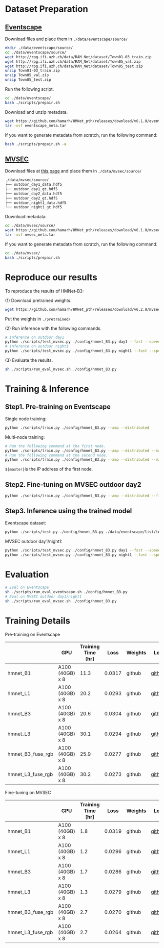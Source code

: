 # Dataset Preparation

## [Eventscape](https://github.com/uzh-rpg/rpg_ramnet)

Download files and place them in `./data/eventscape/source/`

```bash
mkdir ./data/eventscape/source/
cd ./data/eventscape/source/
wget http://rpg.ifi.uzh.ch/data/RAM_Net/dataset/Town01-03_train.zip
wget http://rpg.ifi.uzh.ch/data/RAM_Net/dataset/Town05_val.zip
wget http://rpg.ifi.uzh.ch/data/RAM_Net/dataset/Town05_test.zip
unzip Town01-03_train.zip
unzip Town05_val.zip
unzip Town05_test.zip
```

Run the following script.

```bash
cd ./data/eventscape/
bash ./scripts/prepair.sh
```

Download and unzip metadata.

```bash
wget https://github.com/hamarh/HMNet_pth/releases/download/v0.1.0/eventscape_meta.tar
tar -xvf eventscape_meta.tar
```

If you want to generate metadata from scratch, run the following command:

```bash
bash ./scripts/prepair.sh -a
```

## [MVSEC](https://daniilidis-group.github.io/mvsec/)

Download files at [this page](https://daniilidis-group.github.io/mvsec/download/) and place them in `./data/mvsec/source/`

```bash
./data/mvsec/source/
├── outdoor_day1_data.hdf5
├── outdoor_day1_gt.hdf5
├── outdoor_day2_data.hdf5
├── outdoor_day2_gt.hdf5
├── outdoor_night1_data.hdf5
└── outdoor_night1_gt.hdf5
```

Download metadata.

```bash
cd ./data/mvsec/source/
wget https://github.com/hamarh/HMNet_pth/releases/download/v0.1.0/mvsec_meta.tar
tar -xvf mvsec_meta.tar
```

If you want to generate metadata from scratch, run the following command:

```bash
cd ./data/mvsec/
bash ./scripts/prepair.sh
```

# Reproduce our results

To reproduce the results of HMNet-B3:

(1) Download pretrained weights.

```bash
wget https://github.com/hamarh/HMNet_pth/releases/download/v0.2.0/mvsec_hmnet_B3.pth
```
Put the weights in `./pretrained/`

(2) Run inference with the following commands.

```bash
# inference on outdoor day1
python ./scripts/test_mvsec.py ./config/hmnet_B3.py day1 --fast --speed_test --pretrained ./pretrained/hmnet_B3_mvsec.pth
# inference on outdoor night1
python ./scripts/test_mvsec.py ./config/hmnet_B3.py night1 --fast --speed_test --pretrained ./pretrained/hmnet_B3_mvsec.pth
```

(3) Evaluate the results.

```bash
sh ./scripts/run_eval_mvsec.sh ./config/hmnet_B3.py
```

# Training & Inference

## Step1. Pre-training on Eventscape

Single node training:

```bash
python ./scripts/train.py ./config/hmnet_B3.py --amp --distributed
```

Multi-node training:

```bash
# Run the following command at the first node.
python ./scripts/train.py ./config/hmnet_B3.py --amp --distributed --master ${master} --node 1/2
# Run the following command at the second node.
python ./scripts/train.py ./config/hmnet_B3.py --amp --distributed --master ${master} --node 2/2
```

`${master}`is the IP address of the first node.

## Step2. Fine-tuning on MVSEC outdoor day2

```bash
python ./scripts/train.py ./config/hmnet_B3.py --amp --distributed --finetune --overwrite
```

## Step3. Inference using the trained model

Eventscape dataset:

```bash
python ./scripts/test.py ./config/hmnet_B3.py ./data/eventscape/list/test/ ./data/eventscape/ --fast --speed_test
```

MVSEC outdoor day1/night1:

```bash
python ./scripts/test_mvsec.py ./config/hmnet_B3.py day1 --fast --speed_test
python ./scripts/test_mvsec.py ./config/hmnet_B3.py night1 --fast --speed_test
```

# Evaluation

```bash
# Eval on Eventscape
sh ./scripts/run_eval_eventscape.sh ./config/hmnet_B3.py
# Eval on MVSEC outdoor day1/night1
sh ./scripts/run_eval_mvsec.sh ./config/hmnet_B3.py
```

# Training Details

Pre-training on Eventscape

|  | GPU | Training Time [hr] | Loss | Weights | Log |
| --- | --- | --- | --- | --- | --- |
| hmnet_B1 | A100 (40GB) x 8 | 11.3 | 0.0317 | github | [github](https://github.com/hamarh/HMNet_pth/releases/download/v0.1.0/eventscape_hmnet_B1.csv) |
| hmnet_L1 | A100 (40GB) x 8 | 20.2 | 0.0293 | github | [github](https://github.com/hamarh/HMNet_pth/releases/download/v0.1.0/eventscape_hmnet_L1.csv) |
| hmnet_B3 | A100 (40GB) x 8 | 20.6 | 0.0304 | github | [github](https://github.com/hamarh/HMNet_pth/releases/download/v0.1.0/eventscape_hmnet_B3.csv) |
| hmnet_L3 | A100 (40GB) x 8 | 30.1 | 0.0294 | github | [github](https://github.com/hamarh/HMNet_pth/releases/download/v0.1.0/eventscape_hmnet_L3.csv) |
| hmnet_B3_fuse_rgb | A100 (40GB) x 8 | 25.9 | 0.0277 | github | [github](https://github.com/hamarh/HMNet_pth/releases/download/v0.1.0/eventscape_hmnet_B3_fuse_rgb.csv) |
| hmnet_L3_fuse_rgb | A100 (40GB) x 8 | 30.2 | 0.0273 | github | [github](https://github.com/hamarh/HMNet_pth/releases/download/v0.1.0/eventscape_hmnet_L3_fuse_rgb.csv) |

Fine-tuning on MVSEC

|  | GPU | Training Time [hr] | Loss | Weights | Log |
| --- | --- | --- | --- | --- | --- |
| hmnet_B1 | A100 (40GB) x 8 | 1.8 | 0.0319 | github | [github](https://github.com/hamarh/HMNet_pth/releases/download/v0.1.0/mvsec_hmnet_B1.csv) |
| hmnet_L1 | A100 (40GB) x 8 | 1.2 | 0.0296 | github | [github](https://github.com/hamarh/HMNet_pth/releases/download/v0.1.0/mvsec_hmnet_L1.csv) |
| hmnet_B3 | A100 (40GB) x 8 | 1.7 | 0.0286 | github | [github](https://github.com/hamarh/HMNet_pth/releases/download/v0.1.0/mvsec_hmnet_B3.csv) |
| hmnet_L3 | A100 (40GB) x 8 | 1.3 | 0.0279 | github | [github](https://github.com/hamarh/HMNet_pth/releases/download/v0.1.0/mvsec_hmnet_L3.csv) |
| hmnet_B3_fuse_rgb | A100 (40GB) x 8 | 2.7 | 0.0270 | github | [github](https://github.com/hamarh/HMNet_pth/releases/download/v0.1.0/mvsec_hmnet_B3_fuse_rgb.csv) |
| hmnet_L3_fuse_rgb | A100 (40GB) x 8 | 2.7 | 0.0264 | github | [github](https://github.com/hamarh/HMNet_pth/releases/download/v0.1.0/mvsec_hmnet_L3_fuse_rgb.csv) |

